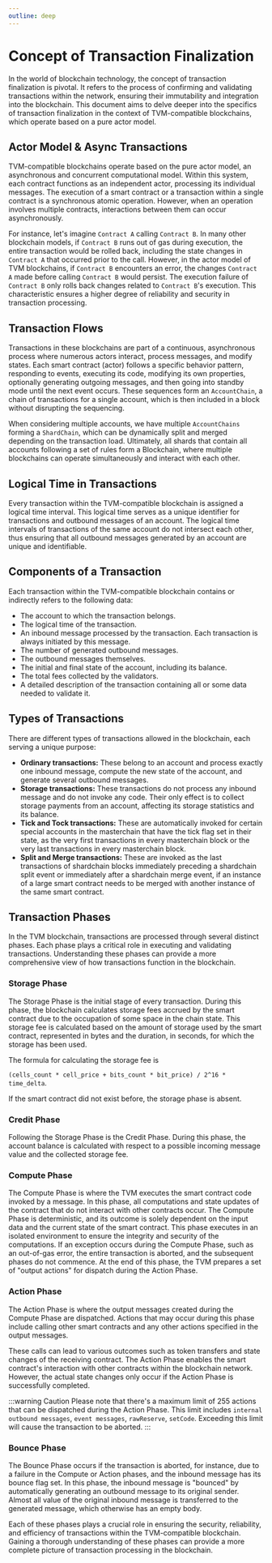 ```yaml
---
outline: deep
---
```


# Concept of Transaction Finalization

In the world of blockchain technology, the concept of transaction finalization is pivotal. It refers to the process of confirming and validating transactions within the network, ensuring their immutability and integration into the blockchain. This document aims to delve deeper into the specifics of transaction finalization in the context of TVM-compatible blockchains, which operate based on a pure actor model.

## Actor Model & Async Transactions

TVM-compatible blockchains operate based on the pure actor model, an asynchronous and concurrent computational model. Within this system, each contract functions as an independent actor, processing its individual messages. The execution of a smart contract or a transaction within a single contract is a synchronous atomic operation. However, when an operation involves multiple contracts, interactions between them can occur asynchronously.

<BDKImgContainer src="./../transaction-finalization.png" padding="20px 0 20px 0" maxWidth="60%"/>

For instance, let's imagine `Contract A` calling `Contract B`. In many other blockchain models, if `Contract B` runs out of gas during execution, the entire transaction would be rolled back, including the state changes in `Contract A` that occurred prior to the call. However, in the actor model of TVM blockchains, if `Contract B` encounters an error, the changes `Contract A` made before calling `Contract B` would persist. The execution failure of `Contract B` only rolls back changes related to `Contract B`'s execution. This characteristic ensures a higher degree of reliability and security in transaction processing.

## Transaction Flows

Transactions in these blockchains are part of a continuous, asynchronous process where numerous actors interact, process messages, and modify states. Each smart contract (actor) follows a specific behavior pattern, responding to events, executing its code, modifying its own properties, optionally generating outgoing messages, and then going into standby mode until the next event occurs. These sequences form an `AccountChain`, a chain of transactions for a single account, which is then included in a block without disrupting the sequencing.

When considering multiple accounts, we have multiple `AccountChains` forming a `ShardChain`, which can be dynamically split and merged depending on the transaction load. Ultimately, all shards that contain all accounts following a set of rules form a Blockchain, where multiple blockchains can operate simultaneously and interact with each other.

## Logical Time in Transactions

Every transaction within the TVM-compatible blockchain is assigned a logical time interval. This logical time serves as a unique identifier for transactions and outbound messages of an account. The logical time intervals of transactions of the same account do not intersect each other, thus ensuring that all outbound messages generated by an account are unique and identifiable.

## Components of a Transaction

Each transaction within the TVM-compatible blockchain contains or indirectly refers to the following data:

- The account to which the transaction belongs.
- The logical time of the transaction.
- An inbound message processed by the transaction. Each transaction is always initiated by this message.
- The number of generated outbound messages.
- The outbound messages themselves.
- The initial and final state of the account, including its balance.
- The total fees collected by the validators.
- A detailed description of the transaction containing all or some data needed to validate it.

## Types of Transactions

There are different types of transactions allowed in the blockchain, each serving a unique purpose:

- **Ordinary transactions:** These belong to an account and process exactly one inbound message, compute the new state of the account, and generate several outbound messages.
- **Storage transactions:** These transactions do not process any inbound message and do not invoke any code. Their only effect is to collect storage payments from an account, affecting its storage statistics and its balance.
- **Tick and Tock transactions:** These are automatically invoked for certain special accounts in the masterchain that have the tick flag set in their state, as the very first transactions in every masterchain block or the very last transactions in every masterchain block.
- **Split and Merge transactions:** These are invoked as the last transactions of shardchain blocks immediately preceding a shardchain split event or immediately after a shardchain merge event, if an instance of a large smart contract needs to be merged with another instance of the same smart contract.

## Transaction Phases

In the TVM blockchain, transactions are processed through several distinct phases. Each phase plays a critical role in executing and validating transactions. Understanding these phases can provide a more comprehensive view of how transactions function in the blockchain.

### Storage Phase

The Storage Phase is the initial stage of every transaction. During this phase, the blockchain calculates storage fees accrued by the smart contract due to the occupation of some space in the chain state. This storage fee is calculated based on the amount of storage used by the smart contract, represented in bytes and the duration, in seconds, for which the storage has been used.

The formula for calculating the storage fee is

`(cells_count * cell_price + bits_count * bit_price) / 2^16 * time_delta`.

If the smart contract did not exist before, the storage phase is absent.

### Credit Phase

Following the Storage Phase is the Credit Phase. During this phase, the account balance is calculated with respect to a possible incoming message value and the collected storage fee.

### Compute Phase

The Compute Phase is where the TVM executes the smart contract code invoked by a message. In this phase, all computations and state updates of the contract that do not interact with other contracts occur. The Compute Phase is deterministic, and its outcome is solely dependent on the input data and the current state of the smart contract. This phase executes in an isolated environment to ensure the integrity and security of the computations. If an exception occurs during the Compute Phase, such as an out-of-gas error, the entire transaction is aborted, and the subsequent phases do not commence. At the end of this phase, the TVM prepares a set of "output actions" for dispatch during the Action Phase.

### Action Phase

The Action Phase is where the output messages created during the Compute Phase are dispatched. Actions that may occur during this phase include calling other smart contracts and any other actions specified in the output messages.

These calls can lead to various outcomes such as token transfers and state changes of the receiving contract. The Action Phase enables the smart contract's interaction with other contracts within the blockchain network. However, the actual state changes only occur if the Action Phase is successfully completed.

<BDKImgContainer src="./../compute-and-action-phases.png" padding="20px 0 20px 0" maxWidth="75%"/>

:::warning Caution
Please note that there's a maximum limit of 255 actions that can be dispatched during the Action Phase. This limit includes `internal outbound messages`, `event messages`, `rawReserve`, `setCode`. Exceeding this limit will cause the transaction to be aborted.
:::

### Bounce Phase

The Bounce Phase occurs if the transaction is aborted, for instance, due to a failure in the Compute or Action phases, and the inbound message has its bounce flag set. In this phase, the inbound message is "bounced" by automatically generating an outbound message to its original sender. Almost all value of the original inbound message is transferred to the generated message, which otherwise has an empty body.

Each of these phases plays a crucial role in ensuring the security, reliability, and efficiency of transactions within the TVM-compatible blockchain. Gaining a thorough understanding of these phases can provide a more complete picture of transaction processing in the blockchain.
